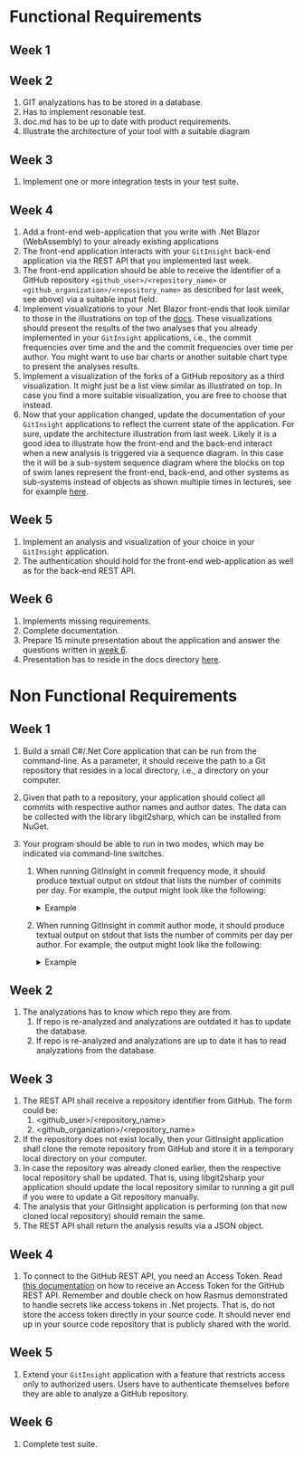 # Functional Requirements
## Week 1



## Week 2
1. GIT analyzations has to be stored in a database.
2. Has to implement resonable test.
3. doc.md has to be up to date with product requirements.  
4. Illustrate the architecture of your tool with a suitable diagram

## Week 3
1. Implement one or more integration tests in your test suite. 

## Week 4
1. Add a front-end web-application that you write with .Net Blazor (WebAssembly) to your already existing applications
2. The front-end application interacts with your `GitInsight` back-end application via the REST API that you implemented last week.
3. The front-end application should be able to receive the identifier of a GitHub repository `<github_user>/<repository_name>` or `<github_organization>/<repository_name>` as described for last week, see above) via a suitable input field.
4. Implement visualizations to your .Net Blazor front-ends that look similar to those in the illustrations on top of the [docs](https://github.com/duckth/bdsa-project-newgit/edit/main/docs/project-description.md). These visualizations should present the results of the two analyses that you already implemented in your `GitInsight` applications, i.e., the commit frequencies over time and the and the commit frequencies over time per author. You might want to use bar charts or another suitable chart type to present the analyses results.
5. Implement a visualization of the forks of a GitHub repository as a third visualization. It might just be a list view similar as illustrated on top. In case you find a more suitable visualization, you are free to choose that instead.
6. Now that your application changed, update the documentation of your `GitInsight` applications to reflect the current state of the application. For sure, update the architecture illustration from last week. Likely it is a good idea to illustrate how the front-end and the back-end interact when a new analysis is triggered via a sequence diagram. In this case the it will be a sub-system sequence diagram where the blocks on top of swim lanes represent the front-end, back-end, and other systems as sub-systems instead of objects as shown multiple times in lectures, see for example [here](https://www.lucidchart.com/pages/uml-system-sequence-diagram).

## Week 5
1. Implement an analysis and visualization of your choice in your `GitInsight` application.
2. The authentication should hold for the front-end web-application as well as for the back-end REST API.

## Week 6
1. Implements missing requirements.
2. Complete documentation.
3. Prepare 15 minute presentation about the application and answer the questions written in [week 6](https://github.com/duckth/bdsa-project-newgit/blob/main/docs/project-description.md).
4. Presentation has to reside in the docs directory [here](https://github.com/duckth/bdsa-project-newgit/blob/main/docs).

# Non Functional Requirements
## Week 1
1. Build a small C#/.Net Core application that can be run from the command-line. As a parameter, it should receive the path to a Git repository that resides in a local directory, i.e., a directory on your computer.
2. Given that path to a repository, your application should collect all commits with respective author names and author dates. The data can be collected with the library libgit2sharp, which can be installed from NuGet.
3. Your program should be able to run in two modes, which may be indicated via command-line switches.

    1. When running GitInsight in commit frequency mode, it should produce textual output on stdout that lists the number of commits per day. For example, the output might look like the following:
        <details>
        <summary>Example</summary>

                1 2017-12-08
                6 2017-12-26
                12 2018-01-01
                13 2018-01-02
                10 2018-01-14
                7 2018-01-17
                5 2018-01-18 
        </details>

    2. When running GitInsight in commit author mode, it should produce textual output on stdout that lists the number of commits per day per author. For example, the output might look like the following:
        <details>
        <summary>Example</summary>

            Marie Beaumin
                1 2017-12-08
                6 2017-12-26
                12 2018-01-01
                13 2018-01-02
                10 2018-01-14
                7 2018-01-17
                5 2018-01-18 

            Maxime Kauta
                5 2017-12-06
                3 2017-12-07
                1 2018-01-01
                10 2018-01-02
                21 2018-01-03
                1 2018-01-04
                5 2018-01-05 
        </details>

## Week 2
1. The analyzations has to know which repo they are from.
    1. If repo is re-analyzed and analyzations are outdated it has to update the database.
    2. If repo is re-analyzed and analyzations are up to date it has to read analyzations from the database.

## Week 3
1. The REST API shall receive a repository identifier from GitHub. The form could be:
    1. <github_user>/<repository_name> 
    2. <github_organization>/<repository_name>
2. If the repository does not exist locally, then your GitInsight application shall clone the remote repository from GitHub and store it in a temporary local directory on your computer.
3. In case the repository was already cloned earlier, then the respective local repository shall be updated. That is, using libgit2sharp your application should update the local repository similar to running a git pull if you were to update a Git repository manually.
4. The analysis that your GitInsight application is performing (on that now cloned local repository) should remain the same.
5. The REST API shall return the analysis results via a JSON object.

## Week 4
1. To connect to the GitHub REST API, you need an Access Token. Read [this documentation](https://docs.github.com/en/authentication/keeping-your-account-and-data-secure/creating-a-personal-access-token) on how to receive an Access Token for the GitHub REST API. Remember and double check on how Rasmus demonstrated to handle secrets like access tokens in .Net projects. That is, do not store the access token directly in your source code. It should never end up in your source code repository that is publicly shared with the world.

## Week 5
1. Extend your `GitInsight` application with a feature that restricts access only to authorized users. Users have to authenticate themselves before they are able to analyze a GitHub repository.

## Week 6
1. Complete test suite.
